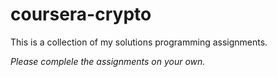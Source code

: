 # coursera-crypto

This is a collection of my solutions programming assignments.

*Please complele the assignments on your own.*
